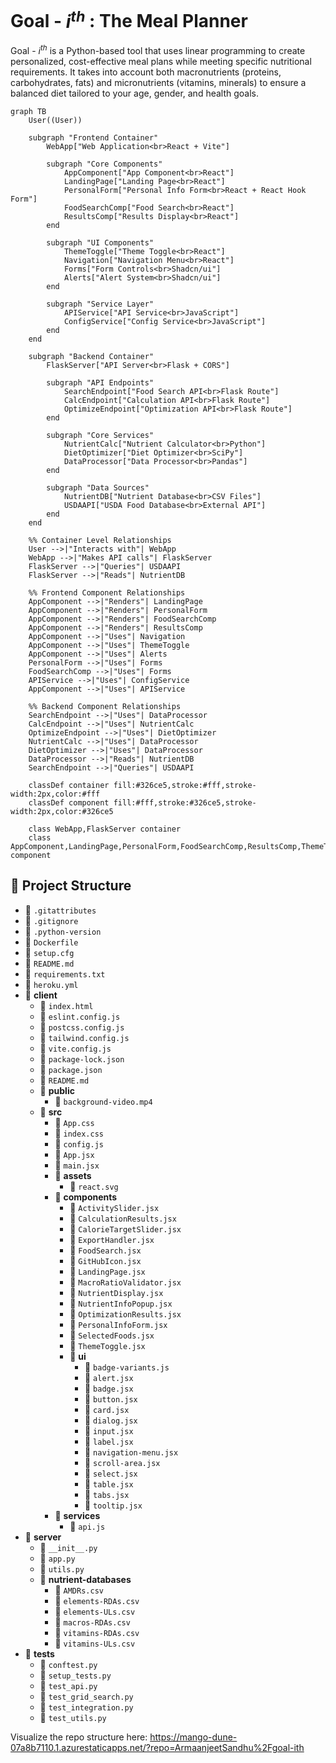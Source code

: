 # Goal - $i^{th}$ : The Meal Planner

Goal - $i^{th}$ is a Python-based tool that uses linear programming to create personalized, cost-effective meal plans while meeting specific nutritional requirements. It takes into account both macronutrients (proteins, carbohydrates, fats) and micronutrients (vitamins, minerals) to ensure a balanced diet tailored to your age, gender, and health goals.

```mermaid
graph TB
    User((User))

    subgraph "Frontend Container"
        WebApp["Web Application<br>React + Vite"]
        
        subgraph "Core Components"
            AppComponent["App Component<br>React"]
            LandingPage["Landing Page<br>React"]
            PersonalForm["Personal Info Form<br>React + React Hook Form"]
            FoodSearchComp["Food Search<br>React"]
            ResultsComp["Results Display<br>React"]
        end

        subgraph "UI Components"
            ThemeToggle["Theme Toggle<br>React"]
            Navigation["Navigation Menu<br>React"]
            Forms["Form Controls<br>Shadcn/ui"]
            Alerts["Alert System<br>Shadcn/ui"]
        end

        subgraph "Service Layer"
            APIService["API Service<br>JavaScript"]
            ConfigService["Config Service<br>JavaScript"]
        end
    end

    subgraph "Backend Container"
        FlaskServer["API Server<br>Flask + CORS"]
        
        subgraph "API Endpoints"
            SearchEndpoint["Food Search API<br>Flask Route"]
            CalcEndpoint["Calculation API<br>Flask Route"]
            OptimizeEndpoint["Optimization API<br>Flask Route"]
        end

        subgraph "Core Services"
            NutrientCalc["Nutrient Calculator<br>Python"]
            DietOptimizer["Diet Optimizer<br>SciPy"]
            DataProcessor["Data Processor<br>Pandas"]
        end

        subgraph "Data Sources"
            NutrientDB["Nutrient Database<br>CSV Files"]
            USDAAPI["USDA Food Database<br>External API"]
        end
    end

    %% Container Level Relationships
    User -->|"Interacts with"| WebApp
    WebApp -->|"Makes API calls"| FlaskServer
    FlaskServer -->|"Queries"| USDAAPI
    FlaskServer -->|"Reads"| NutrientDB

    %% Frontend Component Relationships
    AppComponent -->|"Renders"| LandingPage
    AppComponent -->|"Renders"| PersonalForm
    AppComponent -->|"Renders"| FoodSearchComp
    AppComponent -->|"Renders"| ResultsComp
    AppComponent -->|"Uses"| Navigation
    AppComponent -->|"Uses"| ThemeToggle
    AppComponent -->|"Uses"| Alerts
    PersonalForm -->|"Uses"| Forms
    FoodSearchComp -->|"Uses"| Forms
    APIService -->|"Uses"| ConfigService
    AppComponent -->|"Uses"| APIService

    %% Backend Component Relationships
    SearchEndpoint -->|"Uses"| DataProcessor
    CalcEndpoint -->|"Uses"| NutrientCalc
    OptimizeEndpoint -->|"Uses"| DietOptimizer
    NutrientCalc -->|"Uses"| DataProcessor
    DietOptimizer -->|"Uses"| DataProcessor
    DataProcessor -->|"Reads"| NutrientDB
    SearchEndpoint -->|"Queries"| USDAAPI

    classDef container fill:#326ce5,stroke:#fff,stroke-width:2px,color:#fff
    classDef component fill:#fff,stroke:#326ce5,stroke-width:2px,color:#326ce5
    
    class WebApp,FlaskServer container
    class AppComponent,LandingPage,PersonalForm,FoodSearchComp,ResultsComp,ThemeToggle,Navigation,Forms,Alerts,APIService,ConfigService,SearchEndpoint,CalcEndpoint,OptimizeEndpoint,NutrientCalc,DietOptimizer,DataProcessor,NutrientDB,USDAAPI component
```

## 📂 Project Structure

- 📄 `.gitattributes`
- 📄 `.gitignore`
- 📄 `.python-version`
- 📄 `Dockerfile`
- 📄 `setup.cfg`
- 📄 `README.md`
- 📄 `requirements.txt`
- 📄 `heroku.yml`
- 📁 **client**
  - 📄 `index.html`
  - 📄 `eslint.config.js`
  - 📄 `postcss.config.js`
  - 📄 `tailwind.config.js`
  - 📄 `vite.config.js`
  - 📄 `package-lock.json`
  - 📄 `package.json`
  - 📄 `README.md`
  - 📁 **public**
    - 📄 `background-video.mp4`
  - 📁 **src**
    - 📄 `App.css`
    - 📄 `index.css`
    - 📄 `config.js`
    - 📄 `App.jsx`
    - 📄 `main.jsx`
    - 📁 **assets**
      - 📄 `react.svg`
    - 📁 **components**
      - 📄 `ActivitySlider.jsx`
      - 📄 `CalculationResults.jsx`
      - 📄 `CalorieTargetSlider.jsx`
      - 📄 `ExportHandler.jsx`
      - 📄 `FoodSearch.jsx`
      - 📄 `GitHubIcon.jsx`
      - 📄 `LandingPage.jsx`
      - 📄 `MacroRatioValidator.jsx`
      - 📄 `NutrientDisplay.jsx`
      - 📄 `NutrientInfoPopup.jsx`
      - 📄 `OptimizationResults.jsx`
      - 📄 `PersonalInfoForm.jsx`
      - 📄 `SelectedFoods.jsx`
      - 📄 `ThemeToggle.jsx`
      - 📁 **ui**
        - 📄 `badge-variants.js`
        - 📄 `alert.jsx`
        - 📄 `badge.jsx`
        - 📄 `button.jsx`
        - 📄 `card.jsx`
        - 📄 `dialog.jsx`
        - 📄 `input.jsx`
        - 📄 `label.jsx`
        - 📄 `navigation-menu.jsx`
        - 📄 `scroll-area.jsx`
        - 📄 `select.jsx`
        - 📄 `table.jsx`
        - 📄 `tabs.jsx`
        - 📄 `tooltip.jsx`
    - 📁 **services**
      - 📄 `api.js`
- 📁 **server**
  - 📄 `__init__.py`
  - 📄 `app.py`
  - 📄 `utils.py`
  - 📁 **nutrient-databases**
    - 📄 `AMDRs.csv`
    - 📄 `elements-RDAs.csv`
    - 📄 `elements-ULs.csv`
    - 📄 `macros-RDAs.csv`
    - 📄 `vitamins-RDAs.csv`
    - 📄 `vitamins-ULs.csv`
- 📁 **tests**
  - 📄 `conftest.py`
  - 📄 `setup_tests.py`
  - 📄 `test_api.py`
  - 📄 `test_grid_search.py`
  - 📄 `test_integration.py`
  - 📄 `test_utils.py`

Visualize the repo structure here: https://mango-dune-07a8b7110.1.azurestaticapps.net/?repo=ArmaanjeetSandhu%2Fgoal-ith
